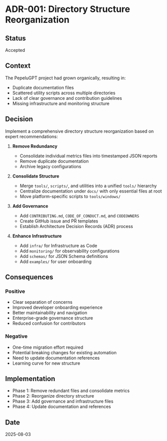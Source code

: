 # ADR-001: Directory Structure Reorganization

## Status

Accepted

## Context

The PepeluGPT project had grown organically, resulting in:

- Duplicate documentation files
- Scattered utility scripts across multiple directories
- Lack of clear governance and contribution guidelines
- Missing infrastructure and monitoring structure

## Decision

Implement a comprehensive directory structure reorganization based on expert recommendations:

1. **Remove Redundancy**
   - Consolidate individual metrics files into timestamped JSON reports
   - Remove duplicate documentation
   - Archive legacy configurations

2. **Consolidate Structure**
   - Merge `tools/`, `scripts/`, and utilities into a unified `tools/` hierarchy
   - Centralize documentation under `docs/` with only essential files at root
   - Move platform-specific scripts to `tools/windows/`

3. **Add Governance**
   - Add `CONTRIBUTING.md`, `CODE_OF_CONDUCT.md`, and `CODEOWNERS`
   - Create GitHub issue and PR templates
   - Establish Architecture Decision Records (ADR) process

4. **Enhance Infrastructure**
   - Add `infra/` for Infrastructure as Code
   - Add `monitoring/` for observability configurations
   - Add `schemas/` for JSON Schema definitions
   - Add `examples/` for user onboarding

## Consequences

### Positive

- Clear separation of concerns
- Improved developer onboarding experience
- Better maintainability and navigation
- Enterprise-grade governance structure
- Reduced confusion for contributors

### Negative

- One-time migration effort required
- Potential breaking changes for existing automation
- Need to update documentation references
- Learning curve for new structure

## Implementation

- Phase 1: Remove redundant files and consolidate metrics
- Phase 2: Reorganize directory structure
- Phase 3: Add governance and infrastructure files
- Phase 4: Update documentation and references

## Date

2025-08-03
